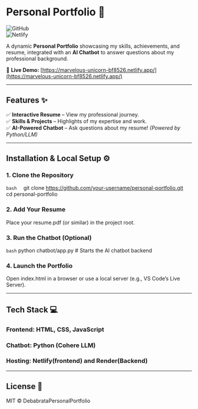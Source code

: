 # **Personal Portfolio** 🚀  

![GitHub](https://img.shields.io/github/license/Debabrata04/PersonalPortfolio?color=blue)  
![Netlify](https://img.shields.io/netlify/e8ef642b-41d9-4300-9a3b-76aee8d55f82?label=Netlify%20Deployment)

A dynamic **Personal Portfolio** showcasing my skills, achievements, and resume, integrated with an **AI Chatbot** to answer questions about my professional background.  

🔗 **Live Demo:** [https://marvelous-unicorn-bf8526.netlify.app/](https://marvelous-unicorn-bf8526.netlify.app/)  

---

## **Features** ✨  
✅ **Interactive Resume** – View my professional journey.  
✅ **Skills & Projects** – Highlights of my expertise and work.  
✅ **AI-Powered Chatbot** – Ask questions about my resume! *(Powered by Python/LLM)*  

---

## **Installation & Local Setup** ⚙️  

### **1. Clone the Repository**  
```bash  ```
git clone https://github.com/your-username/personal-portfolio.git  
cd personal-portfolio  

### **2. Add Your Resume**
Place your resume.pdf (or similar) in the project root.

### **3. Run the Chatbot (Optional)**
```bash```
python chatbot/app.py  # Starts the AI chatbot backend  

### **4. Launch the Portfolio**
Open index.html in a browser or use a local server (e.g., VS Code’s Live Server).

---

## **Tech Stack** 💻
### Frontend: HTML, CSS, JavaScript
### Chatbot: Python (Cohere LLM)
### Hosting: Netlify(frontend) and Render(Backend)

---

## License 📄
MIT © DebabrataPersonalPortfolio
